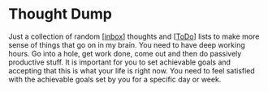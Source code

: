 # Thought Dump 
Just a collection of random [[inbox]] thoughts and [[ToDo]] lists to make more sense of things that go on in my brain. 
You need to have deep working hours. Go into a hole, get work done, come out and then do passively productive stuff. 
It is important for you to set achievable goals and accepting that this is what your life is right now. You need to feel satisfied with the achievable goals set by you for a specific day or week. 

[//begin]: # "Autogenerated link references for markdown compatibility"
[inbox]: inbox "Inbox"
[ToDo]: todo "ToDo"
[//end]: # "Autogenerated link references"